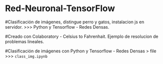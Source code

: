 # Red-Neuronal-TensorFlow

#Clasificación de imágenes, distingue perro y gatos, instalacion js en servidor. >>> Python y Tensorflow - Redes Densas.

#Creado con Colaboratory - Celsius to Fahrenhait.
Ejemplo de resolucion de problemas lineales.

#Clasificación de imágenes con Python y Tensorflow - Redes Densas >
file >>> `class_img.ipynb`

